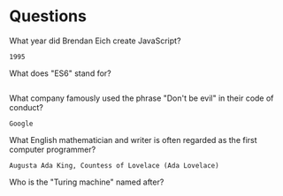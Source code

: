 # Questions

What year did Brendan Eich create JavaScript?

```
1995
```

What does "ES6" stand for?

```

```

What company famously used the phrase "Don't be evil" in their code of conduct?

```
Google
```

What English mathematician and writer is often regarded as the first computer programmer?

```
Augusta Ada King, Countess of Lovelace (Ada Lovelace)
```

Who is the "Turing machine" named after?

```

```
